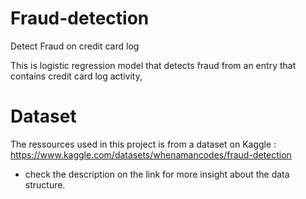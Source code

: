 # Fraud-detection
Detect Fraud on credit card log

This is logistic regression model that detects fraud from an entry that contains credit card log activity,

# Dataset

The ressources used in this project is from a dataset on Kaggle : 
https://www.kaggle.com/datasets/whenamancodes/fraud-detection
- check the description on the link for more insight about the data structure.



